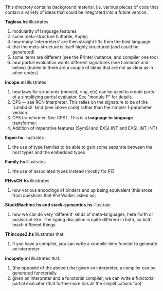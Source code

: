 This directory contains background material, i.e. various pieces of code
that contain a variety of ideas that could be integrated into a future
version.

**Tagless.hs** illustrates
1. modularity of language features
2. some meta-structure (Liftable, Apply)
3. how many 'interpreters' are then straight lifts from the host language
4. that the meta-structure is itself highly structured (and could be generated)
5. some items are different (see the Printer instance, and compiler one too)
6. how partial evaluation wants different signatures (see Lambda2 and below)
  (buried in there are a couple of ideas that are not as clear as in other
   codes)

**incope.ml** illustrates
1. how laws for structures (monoid, ring, etc) can be used to create
   parts of a simplifying partial evaluator.  See "module P" for details.
2. CPS -- see RCN interpreter. This relies on the signature to be of the
   'Lambda2' kind (see above code) rather than the simpler 1-parameter version.
3. CPS transformer. See CPST. This is a **language to language** transformer.
4. Addition of imperative features (SymSI and EXSI_INT and EXSI_INT_INT)

**Exper.hs** illustrates
1. the use of type families to be able to gain some separate between the
  host types and the embedded types

**Family.hs** illustrates
1. the use of associated types instead (mostly for PE)

**PHvsCH.hs** illustrates
1. how various encodings of binders end up being equivalent (this arose
  from questions that Phil Wadler asked us)

**StackMachine.hs and stack-symantics.hs** illustrate
1. how we can do very 'different' kinds of meta-languages, here Forth or
   postscript-like. The typing discipline is quite different in both, so
   both teach different things.

**Thincope2.hs** illustrates that:
1. if you have a compiler, you can write a compile-time functor to generate
   an interpreter

**incopety.ml** illustrates that:
1. (the opposite of the above!) that given an interpreter, a compiler can
  be generated functorially
2. given an interpreter and a functorial compiler, we can write a functorial
  partial evaluator (that furthermore has all the simplifications too)
